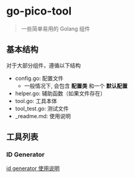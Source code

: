 # go-pico-tool

> 一些简单易用的 Golang 组件

## 基本结构

对于大部分组件，遵循以下结构
- config.go: 配置文件
    - 一般情况下, 会包含 **配置类** 和一个 **默认配置**
- helper.go: 辅助函数（如果文件存在）
- tool.go: 工具本体
- tool_test.go: 测试文件
- _readme.md: 使用说明

## 工具列表

### ID Generator

[id generator 使用说明](./pico_tool/id_generator/_readme.cn.md)
